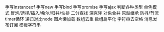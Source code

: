 手写instanceof
手写new
手写bind
手写promise
手写ajax
判断各种类型
单例模式
冒泡/选择/插入/希尔/归并/快排
二分查找
深克隆
对象合并
原型继承
防抖/节流
timer循环
递归对比node
图片懒加载
数组去重
数组扁平化
字符串去空格
消息发布订阅
模板字符串
